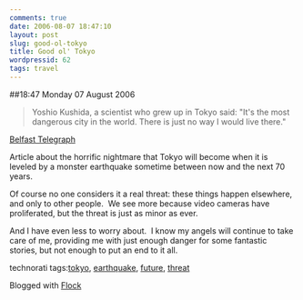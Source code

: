 ```yaml
---
comments: true
date: 2006-08-07 18:47:10
layout: post
slug: good-ol-tokyo
title: Good ol' Tokyo
wordpressid: 62
tags: travel
---
```


##18:47 Monday 07 August 2006

> Yoshio Kushida, a scientist who grew up in Tokyo said: "It's the most dangerous city in the world. There is just no way I would live there."

[Belfast Telegraph](http://www.belfasttelegraph.co.uk/news/story.jsp?story=603087)





Article about the horrific nightmare that Tokyo will become when it is leveled by a monster earthquake sometime between now and the next 70 years.





Of course no one considers it a real threat: these things happen elsewhere, and only to other people.  We see more because video cameras have proliferated, but the threat is just as minor as ever.





And I have even less to worry about.  I know my angels will continue to take care of me, providing me with just enough danger for some fantastic stories, but not enough to put an end to it all.  







technorati tags:[tokyo](http://technorati.com/tag/tokyo), [earthquake](http://technorati.com/tag/earthquake), [future](http://technorati.com/tag/future), [threat](http://technorati.com/tag/threat)

Blogged with [Flock](http://www.flock.com)
